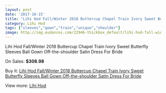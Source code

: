 ```yaml
---
layout: post
date: '2017-10-15'
title: "Lihi Hod Fall/Winter 2018 Buttercup Chapel Train Ivory Sweet Butterfly Sleeves Ball Gown Off-the-shoulder Satin Dress For Bride"
category: Lihi Hod
tags: ["sleeves","gown","train","unique","shoulder"]
image: http://img.eudances.com/22946-thickbox_default/lihi-hod-fall-winter-2018-buttercup-chapel-train-ivory-sweet-butterfly-sleeves-ball-gown-off-the-shoulder-satin-dress-for-bride.jpg
---
```

Lihi Hod Fall/Winter 2018 Buttercup Chapel Train Ivory Sweet Butterfly Sleeves Ball Gown Off-the-shoulder Satin Dress For Bride

On Sales: **$308.98**
<a href="https://www.eudances.com/en/lihi-hod/7334-lihi-hod-fall-winter-2018-buttercup-chapel-train-ivory-sweet-butterfly-sleeves-ball-gown-off-the-shoulder-satin-dress-for-bride.html"><amp-img layout="responsive" width="600" height="600" src="//img.eudances.com/22946-thickbox_default/lihi-hod-fall-winter-2018-buttercup-chapel-train-ivory-sweet-butterfly-sleeves-ball-gown-off-the-shoulder-satin-dress-for-bride.jpg" alt="Lihi Hod Fall/Winter 2018 Buttercup Chapel Train Ivory Sweet Butterfly Sleeves Ball Gown Off-the-shoulder Satin Dress For Bride 0" /></a>
<a href="https://www.eudances.com/en/lihi-hod/7334-lihi-hod-fall-winter-2018-buttercup-chapel-train-ivory-sweet-butterfly-sleeves-ball-gown-off-the-shoulder-satin-dress-for-bride.html"><amp-img layout="responsive" width="600" height="600" src="//img.eudances.com/22951-thickbox_default/lihi-hod-fall-winter-2018-buttercup-chapel-train-ivory-sweet-butterfly-sleeves-ball-gown-off-the-shoulder-satin-dress-for-bride.jpg" alt="Lihi Hod Fall/Winter 2018 Buttercup Chapel Train Ivory Sweet Butterfly Sleeves Ball Gown Off-the-shoulder Satin Dress For Bride 1" /></a>
<a href="https://www.eudances.com/en/lihi-hod/7334-lihi-hod-fall-winter-2018-buttercup-chapel-train-ivory-sweet-butterfly-sleeves-ball-gown-off-the-shoulder-satin-dress-for-bride.html"><amp-img layout="responsive" width="600" height="600" src="//img.eudances.com/22950-thickbox_default/lihi-hod-fall-winter-2018-buttercup-chapel-train-ivory-sweet-butterfly-sleeves-ball-gown-off-the-shoulder-satin-dress-for-bride.jpg" alt="Lihi Hod Fall/Winter 2018 Buttercup Chapel Train Ivory Sweet Butterfly Sleeves Ball Gown Off-the-shoulder Satin Dress For Bride 2" /></a>
<a href="https://www.eudances.com/en/lihi-hod/7334-lihi-hod-fall-winter-2018-buttercup-chapel-train-ivory-sweet-butterfly-sleeves-ball-gown-off-the-shoulder-satin-dress-for-bride.html"><amp-img layout="responsive" width="600" height="600" src="//img.eudances.com/22949-thickbox_default/lihi-hod-fall-winter-2018-buttercup-chapel-train-ivory-sweet-butterfly-sleeves-ball-gown-off-the-shoulder-satin-dress-for-bride.jpg" alt="Lihi Hod Fall/Winter 2018 Buttercup Chapel Train Ivory Sweet Butterfly Sleeves Ball Gown Off-the-shoulder Satin Dress For Bride 3" /></a>
<a href="https://www.eudances.com/en/lihi-hod/7334-lihi-hod-fall-winter-2018-buttercup-chapel-train-ivory-sweet-butterfly-sleeves-ball-gown-off-the-shoulder-satin-dress-for-bride.html"><amp-img layout="responsive" width="600" height="600" src="//img.eudances.com/22948-thickbox_default/lihi-hod-fall-winter-2018-buttercup-chapel-train-ivory-sweet-butterfly-sleeves-ball-gown-off-the-shoulder-satin-dress-for-bride.jpg" alt="Lihi Hod Fall/Winter 2018 Buttercup Chapel Train Ivory Sweet Butterfly Sleeves Ball Gown Off-the-shoulder Satin Dress For Bride 4" /></a>
<a href="https://www.eudances.com/en/lihi-hod/7334-lihi-hod-fall-winter-2018-buttercup-chapel-train-ivory-sweet-butterfly-sleeves-ball-gown-off-the-shoulder-satin-dress-for-bride.html"><amp-img layout="responsive" width="600" height="600" src="//img.eudances.com/22947-thickbox_default/lihi-hod-fall-winter-2018-buttercup-chapel-train-ivory-sweet-butterfly-sleeves-ball-gown-off-the-shoulder-satin-dress-for-bride.jpg" alt="Lihi Hod Fall/Winter 2018 Buttercup Chapel Train Ivory Sweet Butterfly Sleeves Ball Gown Off-the-shoulder Satin Dress For Bride 5" /></a>

Buy it: [Lihi Hod Fall/Winter 2018 Buttercup Chapel Train Ivory Sweet Butterfly Sleeves Ball Gown Off-the-shoulder Satin Dress For Bride](https://www.eudances.com/en/lihi-hod/7334-lihi-hod-fall-winter-2018-buttercup-chapel-train-ivory-sweet-butterfly-sleeves-ball-gown-off-the-shoulder-satin-dress-for-bride.html "Lihi Hod Fall/Winter 2018 Buttercup Chapel Train Ivory Sweet Butterfly Sleeves Ball Gown Off-the-shoulder Satin Dress For Bride")

View more: [Lihi Hod](https://www.eudances.com/en/112-lihi-hod "Lihi Hod")